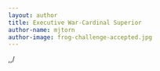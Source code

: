 ```yaml
---
layout: author
title: Executive War-Cardinal Superior
author-name: mjtorn
author-image: frog-challenge-accepted.jpg
---
```


\,,/

